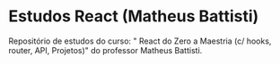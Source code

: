 # Estudos React (Matheus Battisti)

Repositório de estudos do curso: " React do Zero a Maestria (c/ hooks, router, API, Projetos)" do professor Matheus Battisti.
